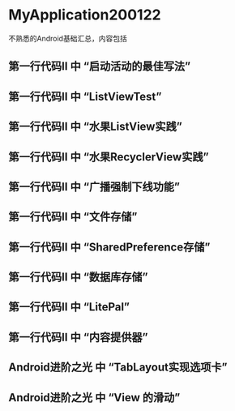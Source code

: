 # MyApplication200122
不熟悉的Android基础汇总，内容包括
## 第一行代码Ⅱ 中 “启动活动的最佳写法”
## 第一行代码Ⅱ 中 “ListViewTest”
## 第一行代码Ⅱ 中 “水果ListView实践”
## 第一行代码Ⅱ 中 “水果RecyclerView实践”
## 第一行代码Ⅱ 中 “广播强制下线功能”
## 第一行代码Ⅱ 中 “文件存储”
## 第一行代码Ⅱ 中 “SharedPreference存储”
## 第一行代码Ⅱ 中 “数据库存储”
## 第一行代码Ⅱ 中 “LitePal”
## 第一行代码Ⅱ 中 “内容提供器”
## Android进阶之光 中 “TabLayout实现选项卡”
## Android进阶之光 中 “View 的滑动”
